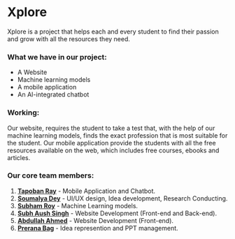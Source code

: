 # Xplore

Xplore is a project that helps each and every student to find their passion and grow with all the resources they need.

### What we have in our project:

- A Website
- Machine learning models
- A mobile application
- An AI-integrated chatbot

### Working:

Our website, requires the student to take a test that, with the help of our machine learning models, finds the exact profession that is most suitable for the student. Our mobile application provide the students with all the free resources available on the web, which includes free courses, ebooks and articles.

### Our core team members:

1. [**Tapoban Ray**](https://www.linkedin.com/in/tapobanray/) - Mobile Application and Chatbot.
2. [**Soumalya Dey**](https://www.linkedin.com/in/soumalya-dey-82949b270/) - UI/UX design, Idea development, Research Conducting. 
3. [**Subham Roy**](https://www.linkedin.com/in/subham-roy-b82b00277/) - Machine Learning models.
4. [**Subh Aush Singh**](https://www.linkedin.com/in/subh-aush-singh-2198512ab/) - Website Development (Front-end and Back-end).
5. [**Abdullah Ahmed**](https://www.linkedin.com/in/abdullah-ahmed-8b1351320?utm_source=share&utm_campaign=share_via&utm_content=profile&utm_medium=android_app) - Website Development (Front-end).
6. [**Prerana Bag**](https://www.linkedin.com/in/prerana-bag-511352320/) - Idea represention and PPT management.
